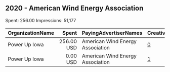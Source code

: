 ## 2020 - American Wind Energy Association 
Spent: 256.00
Impressions: 51,177

|OrganizationName|Spent|PayingAdvertiserNames|CreativeUrls|Impressions|Genders|AgeBrackets|CountryCodes|BillingAddresses|CandidateBallotInformation|
|:---|---:|:---|:---|---:|:---|:---|:---|:---|:---|
|Power Up Iowa|256.00 USD|American Wind Energy Association|[0](https://www.snap.com/political-ads/asset/060fa30dd0dd45e1fde05b4b59862c2e4e5f3f22d5db36dee66a8abe76d83fc0?mediaType=png)|51,173|||united states|US||
|Power Up Iowa|0.00 USD|American Wind Energy Association|[1](https://www.snap.com/political-ads/asset/6a5094c7cbd661f927bbc8c47387dce74f06d69c876580dcbfefb6f4199aa90e?mediaType=png)|4|||united states|US||
